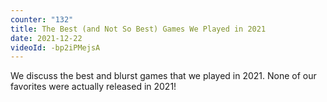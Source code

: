 ```yaml
---
counter: "132"
title: The Best (and Not So Best) Games We Played in 2021
date: 2021-12-22
videoId: -bp2iPMejsA
---
```


We discuss the best and blurst games that we played in 2021. None of our favorites were actually released in 2021!